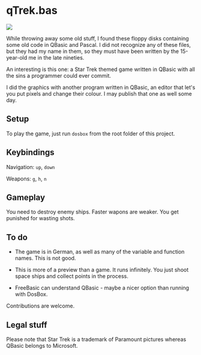 # qTrek.bas

<img src="//raw2.github.com/strathausen/qtrek.bas/master/capture/qtrek-demo.gif" />

While throwing away some old stuff,
I found these floppy disks
containing some old code in QBasic and Pascal.
I did not recognize any of these files,
but they had my name in them,
so they must have been written
by the 15-year-old me
in the late nineties.

An interesting is this one:
a Star Trek themed game written in QBasic
with all the sins a programmer could ever commit.

I did the graphics with another program written in
QBasic, an editor that let's you put pixels and
change their colour.
I may publish that one as well some day.

## Setup

To play the game, just run `dosbox` from the root folder of this project.

## Keybindings

Navigation: `up`, `down`

Weapons: `g`, `h`, `n`

## Gameplay

You need to destroy enemy ships.
Faster wapons are weaker.
You get punished for wasting shots.

## To do

- The game is in German,
as well as many of the variable and function names.
This is not good.

- This is more of a preview than a game.  It runs infinitely.
You just shoot space ships and collect points in the process.

- FreeBasic can understand QBasic - maybe a nicer option than running with DosBox.

Contributions are welcome.

## Legal stuff

Please note that Star Trek is a trademark of Paramount pictures
whereas QBasic belongs to Microsoft.
